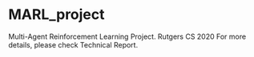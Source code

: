 # MARL_project
Multi-Agent Reinforcement Learning Project.  Rutgers CS 2020
For more details, please check Technical Report.
